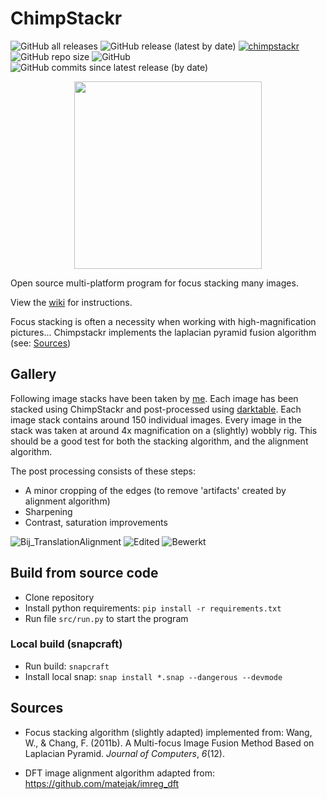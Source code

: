 # ChimpStackr
![GitHub all releases](https://img.shields.io/github/downloads/noah-peeters/ChimpStackr/total) ![GitHub release (latest by date)](https://img.shields.io/github/downloads/noah-peeters/ChimpStackr/latest/total) [![chimpstackr](https://snapcraft.io/chimpstackr/badge.svg)](https://snapcraft.io/chimpstackr) ![GitHub repo size](https://img.shields.io/github/repo-size/noah-peeters/ChimpStackr) ![GitHub](https://img.shields.io/github/license/noah-peeters/ChimpStackr) ![GitHub commits since latest release (by date)](https://img.shields.io/github/commits-since/noah-peeters/ChimpStackr/latest)

<p align="center">
  <img src="https://user-images.githubusercontent.com/17707805/196983883-84ec7174-74d3-4833-b9f6-16b84e19280d.png" width="300"/>
</p>

Open source multi-platform program for focus stacking many images.

View the [wiki](https://github.com/noah-peeters/ChimpStackr/wiki/Basic-usage) for instructions.

Focus stacking is often a necessity when working with high-magnification pictures...
Chimpstackr implements the laplacian pyramid fusion algorithm (see: [Sources](#sources))

## Gallery
Following image stacks have been taken by [me](https://github.com/noah-peeters). Each image has been stacked using ChimpStackr and post-processed using [darktable](https://www.darktable.org/). Each image stack contains around 150 individual images. Every image in the stack was taken at around 4x magnification on a (slightly) wobbly rig. This should be a good test for both the stacking algorithm, and the alignment algorithm.

The post processing consists of these steps:
* A minor cropping of the edges (to remove 'artifacts' created by alignment algorithm)
* Sharpening
* Contrast, saturation improvements

![Bij_TranslationAlignment](https://user-images.githubusercontent.com/17707805/196990942-413ea35c-2abb-4bce-9807-3f3d6b3de3c5.jpg)
![Edited](https://user-images.githubusercontent.com/17707805/196991117-dc4f1c76-cc87-4ef1-92ee-9a7484c7ff07.jpg)
![Bewerkt](https://user-images.githubusercontent.com/17707805/196996295-9fb6c365-ef10-4ef5-b451-1a7269156e53.jpg)

## Build from source code
* Clone repository
* Install python requirements:  ``pip install -r requirements.txt``
* Run file ``src/run.py`` to start the program
### Local build  (snapcraft)
* Run build: ```snapcraft```
* Install local snap: ```snap install *.snap --dangerous --devmode```

## Sources
* Focus stacking algorithm (slightly adapted) implemented from:
Wang, W., & Chang, F. (2011b). A Multi-focus Image Fusion Method Based on Laplacian Pyramid. _Journal of Computers_, _6_(12).

* DFT image alignment algorithm adapted from: https://github.com/matejak/imreg_dft
